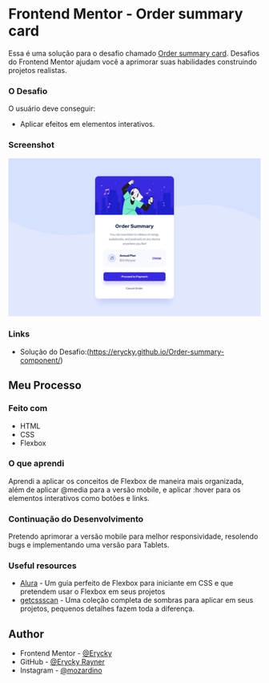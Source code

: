 # Frontend Mentor - Order summary card

Essa é uma solução para o desafio chamado [Order summary card](https://www.frontendmentor.io/challenges/order-summary-component-QlPmajDUj). Desafios do Frontend Mentor ajudam você a aprimorar suas habilidades construindo projetos realistas. 

### O Desafio

O usuário deve conseguir:

- Aplicar efeitos em elementos interativos.

### Screenshot

![](./design/desktop-design.jpg)

### Links

- Solução do Desafio:(https://erycky.github.io/Order-summary-component/)

## Meu Processo

### Feito com

- HTML
- CSS
- Flexbox

### O que aprendi

Aprendi a aplicar os conceitos de Flexbox de maneira mais organizada, além de aplicar @media para a versão mobile, e aplicar :hover para os elementos interativos como botões e links.

### Continuação do Desenvolvimento

Pretendo aprimorar a versão mobile para melhor responsividade, resolendo bugs e implementando uma versão para Tablets.

### Useful resources

- [Alura](https://www.alura.com.br/artigos/css-guia-do-flexbox) - Um guia perfeito de Flexbox para iniciante em CSS e que pretendem usar o Flexbox em seus projetos
- [getcssscan](https://getcssscan.com/css-box-shadow-examples) - Uma coleção completa de sombras para aplicar em seus projetos, pequenos detalhes fazem toda a diferença.

## Author

- Frontend Mentor - [@Erycky](https://www.frontendmentor.io/profile/Erycky)
- GitHub - [@Erycky Rayner](https://github.com/Erycky)
- Instagram - [@mozardino](https://www.instagram.com/mozardino/)